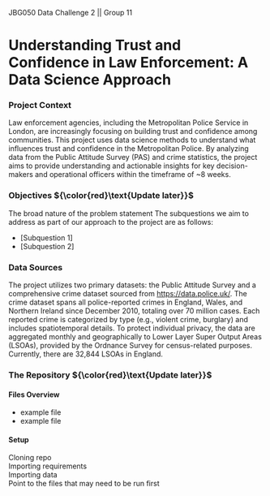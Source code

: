 JBG050 Data Challenge 2 || Group 11
# Understanding Trust and Confidence in Law Enforcement: A Data Science Approach
### Project Context
Law enforcement agencies, including the Metropolitan Police Service in London, are increasingly focusing on building trust and confidence among communities. This project uses data science methods to understand what influences trust and confidence in the Metropolitan Police. By analyzing data from the Public Attitude Survey (PAS) and crime statistics, the project aims to provide understanding and actionable insights for key decision-makers and operational officers within the timeframe of ~8 weeks.

### Objectives  ${\color{red}\text{Update later}}$
The broad nature of the problem statement The subquestions we aim to address as part of our approach to the project are as follows:
- [Subquestion 1]
- [Subquestion 2]

### Data Sources  
The project utilizes two primary datasets: the Public Attitude Survey and a comprehensive crime dataset sourced from https://data.police.uk/. The crime dataset spans all police-reported crimes in England, Wales, and Northern Ireland since December 2010, totaling over 70 million cases. Each reported crime is categorized by type (e.g., violent crime, burglary) and includes spatiotemporal details. To protect individual privacy, the data are aggregated monthly and geographically to Lower Layer Super Output Areas (LSOAs), provided by the Ordnance Survey for census-related purposes. Currently, there are 32,844 LSOAs in England.

### The Repository  ${\color{red}\text{Update later}}$
#### Files Overview
- example file
- example file

#### Setup 
Cloning repo  
Importing requirements  
Importing data  
Point to the files that may need to be run first  
